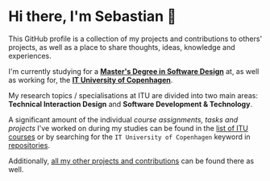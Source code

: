 # Hi there, I'm Sebastian 👋
This GitHub profile is a collection of my projects and contributions to others' projects, as well as a place to share thoughts, ideas, knowledge and experiences.

I'm currently studying for a [**Master's Degree in Software Design**](https://en.itu.dk/Programmes/MSc-Programmes/Software-Design#specialisations) at, as well as working for, the [**IT University of Copenhagen**](http://en.itu.dk). 

My research topics / specialisations at ITU are divided into two main areas: **Technical Interaction Design** and **Software Development & Technology**. 

A significant amount of the individual *course assignments, tasks and projects* I've worked on during my studies can be found in the [list of ITU courses](https://github.com/stars/sebastianromano/lists/itu) or by searching for the `IT University of Copenhagen` keyword in [repositories](https://github.com/sebastianromano?tab=repositories&q=IT+University+of+Copenhagen&type=&language=&sort=).

Additionally, [all my other projects and contributions](https://github.com/sebastianromano?tab=repositories&q=&type=&language=&sort=) can be found there as well. 